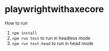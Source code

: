 # playwrightwithaxecore
How to run
1. `npm install`
2. `npm run test` to run in headless mode 
2. `npm run test-head` to run in head mode
